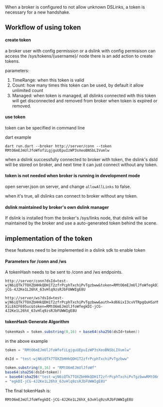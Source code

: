 When a broker is configured to not allow unknown DSLinks, a token is necessary for a new handshake.

## Workflow of using token

#### create token

a broker user with config permission or a dslink with config permisison can access the /sys/tokens/{username}/ node
there is an add action to create tokens.

parameters:
 1. TimeRange: when this token is valid
 1. Count: how many times this token can be used, by default it allow unlimited count
 1. Managed: when token is managed, all dslinks connected with this token will get disconnected and removed from broker when token is expired or removed.

#### use token
token can be specified in command line

dart example
```
dart run.dart --broker http://server/conn --token RMtO6mEJmUlJfoWfofiLgjguUEpuIzWP3sXeoBNSbLIVumlw
```

when a dslink successfully connected to broker with token, the dslink's dsId will be stored on broker, and next time it can just connect without any token. 


#### token is not needed when broker is running in development mode
open server.json on server, and change `allowAllLinks` to false.

when it's true, all dslinks can connect to broker without any token.

#### dslink maintained by broker's own dslink manager
If dslink is installed from the broker's /sys/links node, that dslink will be maintained by the broker and use a auto-generated token behind the scene.

## implementation of the token
these features need to be implemented in a dslink sdk to enable token

#### Parameters for /conn and /ws
A tokenHash needs to be sent to /conn and /ws endpoints.

```
http://server/conn?dsId=test-wjN6iQTk7TOXZbHHkQDH1T2zfrPcphTxchiPvTgzbww&token=RMtO6mEJmUlJfoWfegkDI-jCG-4J2Ke1L26hX_63vHlq9zsRJbFUWWIgE8U

http://server/ws?dsId=test-wjN6iQTk7TOXZbHHkQDH1T2zfrPcphTxchiPvTgzbww&auth=kd66ixI3cvVTRpgQuHSaYN4o__JtuT-XiLE6IF695uc&token=RMtO6mEJmUlJfoWfegkDI-jCG-4J2Ke1L26hX_63vHlq9zsRJbFUWWIgE8U
```

#### tokenHash Generate Algorithm
```java
tokenHash = token.substring(0,16) + base64(sha256(dsId+token))
```

in the above example

```java
token = "RMtO6mEJmUlJfoWfofiLgjguUEpuIzWP3sXeoBNSbLIVumlw"

dsId = "test-wjN6iQTk7TOXZbHHkQDH1T2zfrPcphTxchiPvTgzbww"

token.substring(0,16) = "RMtO6mEJmUlJfoWf"
base64(sha256(dsId+token))   
= base64(sha256("test-wjN6iQTk7TOXZbHHkQDH1T2zfrPcphTxchiPvTgzbwwRMtO6mEJmUlJfoWfofiLgjguUEpuIzWP3sXeoBNSbLIVumlw"))
= "egkDI-jCG-4J2Ke1L26hX_63vHlq9zsRJbFUWWIgE8U"
```

The final tokenHash is:
```
RMtO6mEJmUlJfoWfegkDI-jCG-4J2Ke1L26hX_63vHlq9zsRJbFUWWIgE8U
```